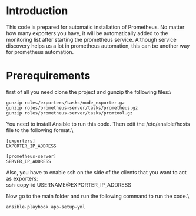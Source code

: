 # Introduction

This code is prepared for automatic installation of Prometheus. No matter how many exporters you have, it will be automatically added to the monitoring list after starting the prometheus service. Although service discovery helps us a lot in prometheus automation, this can be another way for prometheus automation.

# Prerequirements
first of all you need clone the project and  gunzip the following files:\
```
gunzip roles/exporters/tasks/node_exporter.gz
gunzip roles/prometheus-server/tasks/prometheus.gz
gunzip roles/prometheus-server/tasks/promtool.gz
```
You need to install Ansible to run this code. Then edit the /etc/ansible/hosts file to the following format.\
```
[exporters]
EXPORTER_IP_ADDRESS

[prometheus-server]
SERVER_IP_ADDRESS 
```

Also, you have to enable ssh on the side of the clients that you want to act as exporters:\
ssh-copy-id USERNAME@EXPORTER_IP_ADDRESS

Now go to the main folder and run the following command to run the code.\
```
ansible-playbook app-setup-yml
```
